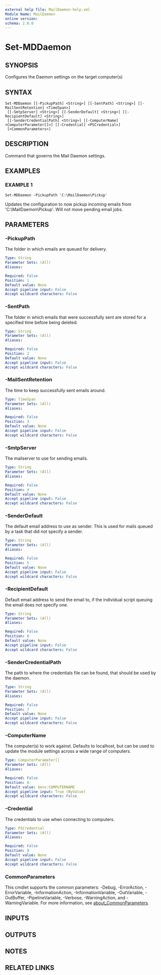 ```yaml
---
external help file: MailDaemon-help.xml
Module Name: MailDaemon
online version:
schema: 2.0.0
---
```


# Set-MDDaemon

## SYNOPSIS
Configures the Daemon settings on the target computer(s)

## SYNTAX

```
Set-MDDaemon [[-PickupPath] <String>] [[-SentPath] <String>] [[-MailSentRetention] <TimeSpan>]
 [[-SmtpServer] <String>] [[-SenderDefault] <String>] [[-RecipientDefault] <String>]
 [[-SenderCredentialPath] <String>] [[-ComputerName] <ComputerParameter[]>] [[-Credential] <PSCredential>]
 [<CommonParameters>]
```

## DESCRIPTION
Command that governs the Mail Daemon settings.

## EXAMPLES

### EXAMPLE 1
```
Set-MDDaemon -PickupPath 'C:\MailDaemon\Pickup'
```

Updates the configuration to now pickup incoming emails from 'C:\MailDaemon\Pickup'.
Will not move pending email jobs.

## PARAMETERS

### -PickupPath
The folder in which emails are queued for delivery.

```yaml
Type: String
Parameter Sets: (All)
Aliases:

Required: False
Position: 1
Default value: None
Accept pipeline input: False
Accept wildcard characters: False
```

### -SentPath
The folder in which emails that were successfully sent are stored for a specified time before being deleted.

```yaml
Type: String
Parameter Sets: (All)
Aliases:

Required: False
Position: 2
Default value: None
Accept pipeline input: False
Accept wildcard characters: False
```

### -MailSentRetention
The time to keep successfully sent emails around.

```yaml
Type: TimeSpan
Parameter Sets: (All)
Aliases:

Required: False
Position: 3
Default value: None
Accept pipeline input: False
Accept wildcard characters: False
```

### -SmtpServer
The mailserver to use for sending emails.

```yaml
Type: String
Parameter Sets: (All)
Aliases:

Required: False
Position: 4
Default value: None
Accept pipeline input: False
Accept wildcard characters: False
```

### -SenderDefault
The default email address to use as sender.
This is used for mails queued by a task that did not specify a sender.

```yaml
Type: String
Parameter Sets: (All)
Aliases:

Required: False
Position: 5
Default value: None
Accept pipeline input: False
Accept wildcard characters: False
```

### -RecipientDefault
Default email address to send the email to, if the individual script queuing the email does not specify one.

```yaml
Type: String
Parameter Sets: (All)
Aliases:

Required: False
Position: 6
Default value: None
Accept pipeline input: False
Accept wildcard characters: False
```

### -SenderCredentialPath
The path to where the credentials file can be found, that should be used by the daemon.

```yaml
Type: String
Parameter Sets: (All)
Aliases:

Required: False
Position: 7
Default value: None
Accept pipeline input: False
Accept wildcard characters: False
```

### -ComputerName
The computer(s) to work against.
Defaults to localhost, but can be used to update the module settings across a wide range of computers.

```yaml
Type: ComputerParameter[]
Parameter Sets: (All)
Aliases:

Required: False
Position: 8
Default value: $env:COMPUTERNAME
Accept pipeline input: True (ByValue)
Accept wildcard characters: False
```

### -Credential
The credentials to use when connecting to computers.

```yaml
Type: PSCredential
Parameter Sets: (All)
Aliases:

Required: False
Position: 9
Default value: None
Accept pipeline input: False
Accept wildcard characters: False
```

### CommonParameters
This cmdlet supports the common parameters: -Debug, -ErrorAction, -ErrorVariable, -InformationAction, -InformationVariable, -OutVariable, -OutBuffer, -PipelineVariable, -Verbose, -WarningAction, and -WarningVariable. For more information, see [about_CommonParameters](http://go.microsoft.com/fwlink/?LinkID=113216).

## INPUTS

## OUTPUTS

## NOTES

## RELATED LINKS

